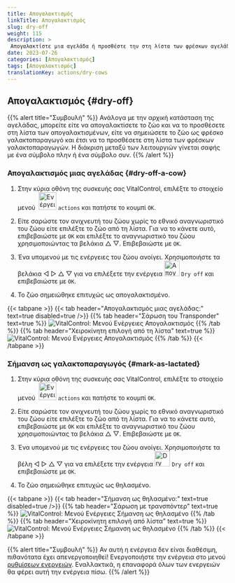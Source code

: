 ```yaml
---
title: Απογαλακτισμός
linkTitle: Απογαλακτισμός
slug: dry-off
weight: 115
description: >
 Απογαλακτίστε μια αγελάδα ή προσθέστε την στη λίστα των φρέσκων αγελάδων
date: 2023-07-26
categories: [Απογαλακτισμός]
tags: [Απογαλακτισμός]
translationKey: actions/dry-cows
---
```


## Απογαλακτισμός {#dry-off}

{{% alert title="Συμβουλή" %}}
Ανάλογα με την αρχική κατάσταση της αγελάδας, μπορείτε είτε να απογαλακτίσετε το ζώο και να το προσθέσετε στη λίστα των απογαλακτισμένων, είτε να σημειώσετε το ζώο ως φρέσκο γαλακτοπαραγωγό και έτσι να το προσθέσετε στη λίστα των φρέσκων γαλακτοπαραγωγών. Η διάκριση μεταξύ των λειτουργιών γίνεται σαφής με ένα σύμβολο πλην ή ένα σύμβολο συν.
{{% /alert %}}

### Απογαλακτισμός μιας αγελάδας {#dry-off-a-cow}

1. Στην κύρια οθόνη της συσκευής σας VitalControl, επιλέξτε το στοιχείο μενού &nbsp;<img src="/icons/actions.svg" width="40" align="bottom" alt="Ενέργειες" /> `actions` και πατήστε το κουμπί `OK`.

2. Είτε σαρώστε τον ανιχνευτή του ζώου χωρίς το εθνικό αναγνωριστικό του ζώου είτε επιλέξτε το ζώο από τη λίστα. Για να το κάνετε αυτό, επιβεβαιώστε με `OK` και επιλέξτε το αναγνωριστικό του ζώου χρησιμοποιώντας τα βελάκια △ ▽. Επιβεβαιώστε με `OK`.

3. Ένα υπομενού με τις ενέργειες του ζώου ανοίγει. Χρησιμοποιήστε τα βελάκια ◁ ▷ △ ▽ για να επιλέξετε την ενέργεια <img src="/icons/actions/dryoff-plus.svg" width="35" align="bottom" alt="Απογαλακτισμός" /> `Dry off` και επιβεβαιώστε με `OK`.

4. Το ζώο σημειώθηκε επιτυχώς ως απογαλακτισμένο.

{{< tabpane >}}
{{< tab header="Απογαλακτισμός μιας αγελάδας:" text=true disabled=true />}}
{{% tab header="Σάρωση του Transponder" text=true %}}
![VitalControl: Μενού Ενέργειες Απογαλακτισμός](../images/dryoff-scan.png "Απογαλακτισμός μιας αγελάδας")
{{% /tab %}}
{{% tab header="Χειροκίνητη επιλογή από τη λίστα" text=true %}}
![VitalControl: Μενού Ενέργειες Απογαλακτισμός](../images/dryoff.png "Απογαλακτισμός μιας αγελάδας")
{{% /tab %}}
{{< /tabpane >}}

### Σήμανση ως γαλακτοπαραγωγός {#mark-as-lactated}

1. Στην κύρια οθόνη της συσκευής σας VitalControl, επιλέξτε το στοιχείο μενού &nbsp;<img src="/icons/actions.svg" width="40" align="bottom" alt="Ενέργειες" /> `actions` και πατήστε το κουμπί `OK`.

2. Είτε σαρώστε τον ανιχνευτή του ζώου χωρίς το εθνικό αναγνωριστικό του ζώου είτε επιλέξτε το ζώο από τη λίστα. Για να το κάνετε αυτό, επιβεβαιώστε με `OK` και επιλέξτε το αναγνωριστικό του ζώου χρησιμοποιώντας τα βελάκια △ ▽. Επιβεβαιώστε με `OK`.

3. Ένα υπομενού με τις ενέργειες του ζώου ανοίγει. Χρησιμοποιήστε τα βέλη ◁ ▷ △ ▽ για να επιλέξετε την ενέργεια <img src="/icons/actions/dryoff-minus.svg" width="35" align="bottom" alt="Dry off" /> `Dry off` και επιβεβαιώστε με `OK`.

4. Το ζώο σημειώθηκε επιτυχώς ως θηλασμένο.

{{< tabpane >}}
{{< tab header="Σήμανση ως θηλασμένο:" text=true disabled=true />}}
{{% tab header="Σάρωση με τρανσπόντερ" text=true %}}
![VitalControl: Μενού Ενέργειες Σήμανση ως θηλασμένο](../images/lactated-scan.png "Σήμανση ως θηλασμένο")
{{% /tab %}}
{{% tab header="Χειροκίνητη επιλογή από λίστα" text=true %}}
![VitalControl: Μενού Ενέργειες Σήμανση ως θηλασμένο](../images/lactated.png "Σήμανση ως θηλασμένο")
{{% /tab %}}
{{< /tabpane >}}


{{% alert title="Συμβουλή" %}}
Αν αυτή η ενέργεια δεν είναι διαθέσιμη, πιθανότατα έχει απενεργοποιηθεί! Ενεργοποιήστε την ενέργεια στο μενού [ρυθμίσεων ενεργειών](../setting/). Εναλλακτικά, η επαναφορά όλων των ενεργειών θα φέρει αυτή την ενέργεια πίσω.
{{% /alert %}}

